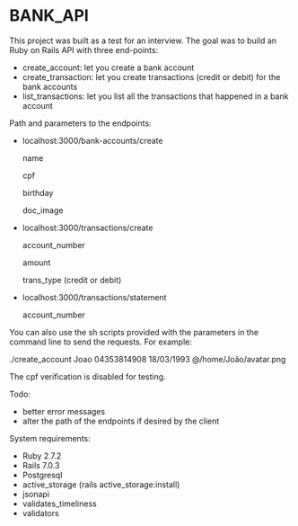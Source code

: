 # BANK_API

This project was built as a test for an interview. The goal was to build an Ruby on Rails API with three end-points:

- create_account: let you create a bank account
- create_transaction: let you create transactions (credit or debit) for the bank accounts
- list_transactions: let you list all the transactions that happened in a bank account

Path and parameters to the endpoints:

- localhost:3000/bank-accounts/create

  name

  cpf

  birthday

  doc_image


- localhost:3000/transactions/create

  account_number

  amount

  trans_type (credit or debit)


- localhost:3000/transactions/statement

  account_number


You can also use the sh scripts provided with the parameters in the command line to send the requests. For example:

./create_account Joao 04353814908 18/03/1993 @/home/João/avatar.png

The cpf verification is disabled for testing.

Todo:

- better error messages
- alter the path of the endpoints if desired by the client


System requirements:

- Ruby 2.7.2
- Rails 7.0.3
- Postgresql
- active_storage (rails active_storage:install)
- jsonapi
- validates_timeliness
- validators
